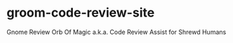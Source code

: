 groom-code-review-site
======================

Gnome Review Orb Of Magic a.k.a. Code Review Assist for Shrewd Humans
